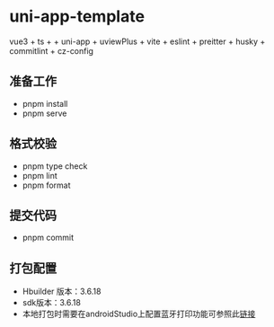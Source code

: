 # uni-app-template

vue3 + ts + + uni-app + uviewPlus + vite  + eslint + preitter + husky + commitlint + cz-config

## 准备工作

- pnpm install
- pnpm serve

## 格式校验

- pnpm type check
- pnpm lint
- pnpm format

## 提交代码

- pnpm commit

## 打包配置

- Hbuilder 版本：3.6.18
- sdk版本：3.6.18
- 本地打包时需要在androidStudio上配置蓝牙打印功能可参照此[链接](https://nativesupport.dcloud.net.cn/AppDocs/usemodule/androidModuleConfig/others.html#bluetooth-%E4%BD%8E%E5%8A%9F%E8%80%97%E8%93%9D%E7%89%99)
